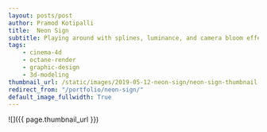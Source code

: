 ```yaml
---
layout: posts/post
author: Pramod Kotipalli
title:  Neon Sign
subtitle: Playing around with splines, luminance, and camera bloom effects
tags:
    - cinema-4d
    - octane-render
    - graphic-design
    - 3d-modeling
thumbnail_url: /static/images/2019-05-12-neon-sign/neon-sign-thumbnail.png
redirect_from: "/portfolio/neon-sign/"
default_image_fullwidth: True
---
```


![]({{ page.thumbnail_url }})
